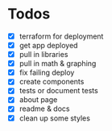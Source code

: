 # Todos

- [x] terraform for deployment
- [x] get app deployed
- [x] pull in libraries
- [x] pull in math & graphing
- [x] fix failing deploy
- [x] create components
- [x] tests or document tests
- [x] about page
- [x] readme & docs
- [x] clean up some styles

